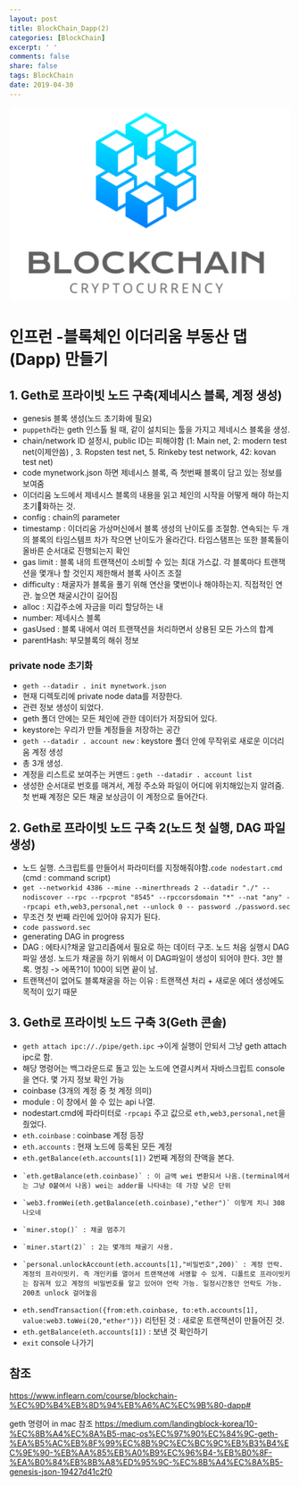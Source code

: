 ```yaml
---
layout: post
title: BlockChain_Dapp(2)
categories: [BlockChain]
excerpt: ' '
comments: false
share: false
tags: BlockChain
date: 2019-04-30
---
```


![No Image](/assets/logo/BlockChain.png)

# 인프런 -블록체인 이더리움 부동산 댑(Dapp) 만들기

## 1. Geth로 프라이빗 노드 구축(제네시스 블록, 계정 생성)

- genesis 블록 생성(노드 초기화에 필요)
- `puppeth`라는 geth 인스톨 될 때, 같이 설치되는 툴을 가지고 제네시스 블록을 생성.
- chain/network ID 설정시, public ID는 피해야함 (1: Main net, 2: modern test net(이제안씀) , 3. Ropsten test net, 5. Rinkeby test network, 42: kovan test net)
- code mynetwork.json 하면 제네시스 블록, 즉 첫번째 블록이 담고 있는 정보를 보여줌
- 이더리움 노드에서 제네시스 블록의 내용을 읽고 체인의 시작을 어떻게 해야 하는지 초기화하는 것.
- config : chain의 parameter
- timestamp : 이더리움 가상머신에서 블록 생성의 난이도를 조절함. 연속되는 두 개의 블록의 타임스템프 차가 작으면 난이도가 올라간다. 타임스탬프는 또한 블록들이 올바른 순서대로 진행되는지 확인
- gas limit : 블록 내의 트랜잭션이 소비할 수 있는 최대 가스값. 각 블록마다 트랜잭션을 몇개나 할 것인지 제한해서 블록 사이즈 조절
- difficulty : 채굴자가 블록을 풀기 위해 연산을 몇번이나 해야하는지. 직접적인 연관. 높으면 채굴시간이 길어짐
- alloc : 지갑주소에 자금을 미리 할당하는 내
- number: 제네시스 블록
- gasUsed : 블록 내에서 여러 트랜잭션을 처리하면서 상용된 모든 가스의 합계
- parentHash: 부모블록의 해쉬 정보

### private node 초기화

- `geth --datadir . init mynetwork.json`
- 현재 디렉토리에 private node data를 저장한다.
- 관련 정보 생성이 되었다.
- geth 폴더 안에는 모든 체인에 관한 데이터가 저장되어 있다.
- keystore는 우리가 만들 계정들을 저장하는 공간
- `geth --datadir . account new` : keystore 폴더 안에 무작위로 새로운 이더리움 계정 생성
- 총 3개 생성.
- 계정을 리스트로 보여주는 커맨드 : `geth --datadir . account list`
- 생성한 순서대로 번호를 매겨서, 계정 주소와 파일이 어디에 위치해있는지 알려줌. 첫 번째 계정은 모든 채굴 보상금이 이 계정으로 들어간다.

## 2. Geth로 프라이빗 노드 구축 2(노드 첫 실행, DAG 파일 생성)

- 노드 실행. 스크립트를 만들어서 파라미터를 지정해줘야함.`code nodestart.cmd` (cmd : command script)
- `get --networkid 4386 --mine --minerthreads 2 --datadir "./" --nodiscover --rpc --rpcprot "8545" --rpccorsdomain "*" --nat "any" --rpcapi eth,web3,personal,net --unlock 0 -- password ./password.sec`
- 무조건 첫 번째 라인에 있어야 유지가 된다.
- `code password.sec`
- generating DAG in progress
- DAG : 에타시?채굴 알고리즘에서 필요로 하는 데이터 구조. 노드 처음 실행시 DAG 파일 생성. 노드가 채굴을 하기 위해서 이 DAG파일이 생성이 되어야 한다. 3만 블록. 명칭 -> 에폭?1이 100이 되면 끝이 남.
- 트랜잭션이 없어도 블록채굴을 하는 이유 : 트랜잭션 처리 + 새로운 에더 생성에도 목적이 있기 때문

## 3. Geth로 프라이빗 노드 구축 3(Geth 콘솔)

- `geth attach ipc://./pipe/geth.ipc` ->이게 실행이 안되서 그냥 geth attach ipc로 함.
- 해당 명령어는 백그라운드로 돌고 있는 노드에 연결시켜서 자바스크립트 console을 연다. 몇 가지 정보 확인 가능
- coinbase (3개의 계정 중 첫 계정 의미)
- module : 이 창에서 쓸 수 있는 api 나열.
- nodestart.cmd에 파라미터로 `-rpcapi` 주고 값으로 `eth,web3,personal,net`을 줬었다.
- `eth.coinbase` : coinbase 계정 등장
- `eth.accounts` : 현재 노드에 등록된 모든 계정
- `eth.getBalance(eth.accounts[1])` 2번째 계정의 잔액을 본다.
-     `eth.getBalance(eth.coinbase)` : 이 금액 wei 변환되서 나옴.(terminal에서는 그냥 0붙여서 나옴) wei는 adder를 나타내는 데 가장 낮은 단위
-     `web3.fromWei(eth.getBalance(eth.coinbase),"ether")` 이렇게 치니 308 나오네
-     `miner.stop()` : 채굴 멈추기
-     `miner.start(2)` : 2는 몇개의 채굴기 사용.
-     `personal.unlockAccount(eth.accounts[1],"비밀번호",200)` : 계정 언락. 계정의 프라이빗키. 즉 개인키를 열어서 트랜잭션에 서명할 수 있게. 디폴트로 프라이빗키는 잠궈져 있고 계정의 비밀번호를 알고 있어야 언락 가능. 일정시간동안 언락도 가능. 200초 unlock 걸어놓음
- `eth.sendTransaction({from:eth.coinbase, to:eth.accounts[1], value:web3.toWei(20,"ether")})` 리턴된 것 : 새로운 트랜잭션이 만들어진 것.
- `eth.getBalance(eth.accounts[1])` : 보낸 것 확인하기
- `exit` console 나가기

## 참조

<https://www.inflearn.com/course/blockchain-%EC%9D%B4%EB%8D%94%EB%A6%AC%EC%9B%80-dapp#>

geth 명령어 in mac 참조
<https://medium.com/landingblock-korea/10-%EC%8B%A4%EC%8A%B5-mac-os%EC%97%90%EC%84%9C-geth-%EA%B5%AC%EB%8F%99%EC%8B%9C%EC%BC%9C%EB%B3%B4%EC%9E%90-%EB%AA%85%EB%A0%B9%EC%96%B4-%EB%B0%8F-%EA%B0%84%EB%8B%A8%ED%95%9C-%EC%8B%A4%EC%8A%B5-genesis-json-19427d41c2f0>
